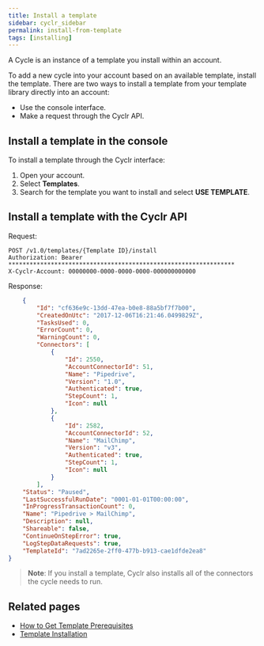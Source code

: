 ```yaml
---
title: Install a template
sidebar: cyclr_sidebar
permalink: install-from-template
tags: [installing]
---
```


A Cycle is an instance of a template you install within an account.

To add a new cycle into your account based on an available template, install the template. There are two ways to install a template from your template library directly into an account:

* Use the console interface.
* Make a request through the Cyclr API.

## Install a template in the console

To install a template through the Cyclr interface:

1. Open your account.
2. Select **Templates**.
3. Search for the template you want to install and select **USE TEMPLATE**.

## Install a template with the Cyclr API

Request:

````http
POST /v1.0/templates/{Template ID}/install
Authorization: Bearer ****************************************************************
X-Cyclr-Account: 00000000-0000-0000-0000-000000000000
````

Response:

````json
    {
        "Id": "cf636e9c-13dd-47ea-b0e8-88a5bf7f7b00",
        "CreatedOnUtc": "2017-12-06T16:21:46.0499829Z",
        "TasksUsed": 0,
        "ErrorCount": 0,
        "WarningCount": 0,
        "Connectors": [
            {
                "Id": 2550,
                "AccountConnectorId": 51,
                "Name": "Pipedrive",
                "Version": "1.0",
                "Authenticated": true,
                "StepCount": 1,
                "Icon": null
            },
            {
                "Id": 2582,
                "AccountConnectorId": 52,
                "Name": "MailChimp",
                "Version": "v3",
                "Authenticated": true,
                "StepCount": 1,
                "Icon": null
            }
        ],
    "Status": "Paused",
    "LastSuccessfulRunDate": "0001-01-01T00:00:00",
    "InProgressTransactionCount": 0,
    "Name": "Pipedrive > MailChimp",
    "Description": null,
    "Shareable": false,
    "ContinueOnStepError": true,
    "LogStepDataRequests": true,
    "TemplateId": "7ad2265e-2ff0-477b-b913-cae1dfde2ea8"
}
````

> **Note**: If you install a template, Cyclr also installs all of the connectors the cycle needs to run.

## Related pages

*  [How to Get Template Prerequisites](./get-cycle-prerequisites)
*  [Template Installation](./template-installation)
